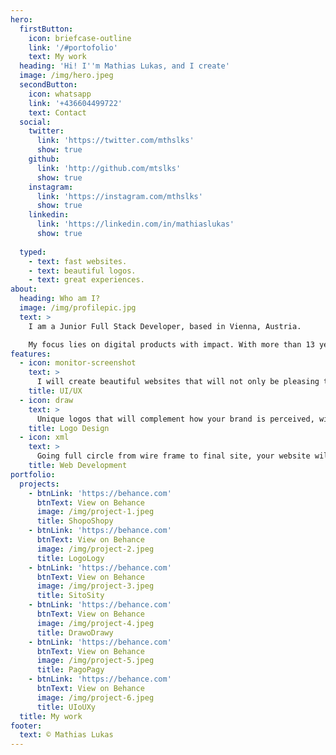 ```yaml
---
hero:
  firstButton:
    icon: briefcase-outline
    link: '/#portofolio'
    text: My work
  heading: 'Hi! I''m Mathias Lukas, and I create'
  image: /img/hero.jpeg
  secondButton:
    icon: whatsapp
    link: '+436604499722'
    text: Contact
  social:
    twitter:
      link: 'https://twitter.com/mthslks'
      show: true
    github:
      link: 'http://github.com/mtslks'
      show: true
    instagram:
      link: 'https://instagram.com/mthslks'
      show: true
    linkedin:
      link: 'https://linkedin.com/in/mathiaslukas'
      show: true
    
  typed:
    - text: fast websites.
    - text: beautiful logos.
    - text: great experiences.
about:
  heading: Who am I?
  image: /img/profilepic.jpg
  text: >
    I am a Junior Full Stack Developer, based in Vienna, Austria. 

    My focus lies on digital products with impact. With more than 13 years of experience in the corporate and startup field, I am able to connect the dots and help you scale your business to a new level by using the newest available web technologies.
features:
  - icon: monitor-screenshot
    text: >
      I will create beautiful websites that will not only be pleasing to the eyes of your customer, but help them find what they are looking for.
    title: UI/UX
  - icon: draw
    text: >
      Unique logos that will complement how your brand is perceived, with love & attention to detail.
    title: Logo Design
  - icon: xml
    text: >
      Going full circle from wire frame to final site, your website will be built with state-of-the-art web development technology.
    title: Web Development
portfolio:
  projects:
    - btnLink: 'https://behance.com'
      btnText: View on Behance
      image: /img/project-1.jpeg
      title: ShopoShopy
    - btnLink: 'https://behance.com'
      btnText: View on Behance
      image: /img/project-2.jpeg
      title: LogoLogy
    - btnLink: 'https://behance.com'
      btnText: View on Behance
      image: /img/project-3.jpeg
      title: SitoSity
    - btnLink: 'https://behance.com'
      btnText: View on Behance
      image: /img/project-4.jpeg
      title: DrawoDrawy
    - btnLink: 'https://behance.com'
      btnText: View on Behance
      image: /img/project-5.jpeg
      title: PagoPagy
    - btnLink: 'https://behance.com'
      btnText: View on Behance
      image: /img/project-6.jpeg
      title: UIoUXy
  title: My work
footer:
  text: © Mathias Lukas
---
```


